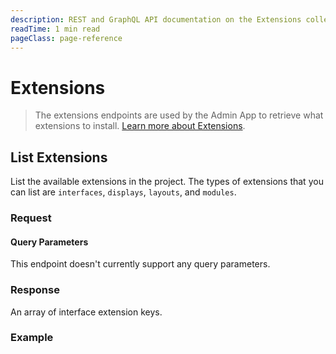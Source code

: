 ```yaml
---
description: REST and GraphQL API documentation on the Extensions collection in Directus.
readTime: 1 min read
pageClass: page-reference
---
```


# Extensions

> The extensions endpoints are used by the Admin App to retrieve what extensions to install.
> [Learn more about Extensions](/user-guide/overview/glossary#extensions).

## List Extensions

List the available extensions in the project. The types of extensions that you can list are `interfaces`, `displays`,
`layouts`, and `modules`.

### Request

<SnippetToggler :choices="['REST', 'GraphQL', 'SDK']" label="API">
<template #rest>

`GET /extensions/:type`

</template>
<template #graphql>

`POST /graphql/system`

```graphql
type Query {
	extensions: extensions
}
```

</template>
</SnippetToggler>

#### Query Parameters

This endpoint doesn't currently support any query parameters.

### Response

An array of interface extension keys.

### Example

<SnippetToggler :choices="['REST', 'GraphQL', 'SDK']" label="API">
<template #rest>

`GET /extensions/interfaces`

</template>
<template #graphql>

`POST /graphql/system`

```graphql
query {
	extensions {
		interfaces
	}
}
```

</template>
</SnippetToggler>

